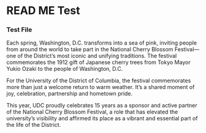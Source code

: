 # READ ME Test


### Test File

Each spring, Washington, D.C. transforms into a sea of pink, inviting people from around the world to take part in the National Cherry Blossom Festival—one of the District’s most iconic and unifying traditions. The festival commemorates the 1912 gift of Japanese cherry trees from Tokyo Mayor Yukio Ozaki to the people of Washington, D.C.

For the University of the District of Columbia, the festival commemorates more than just a welcome return to warm weather. It’s a shared moment of joy, celebration, partnership and hometown pride.

This year, UDC proudly celebrates 15 years as a sponsor and active partner of the National Cherry Blossom Festival, a role that has elevated the university’s visibility and affirmed its place as a vibrant and essential part of the life of the District.

